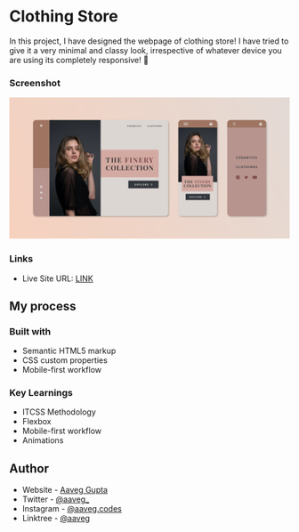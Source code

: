# Clothing Store
In this project, I have designed the webpage of clothing store! I have tried to give it a very minimal and classy look, irrespective of whatever device you are using its completely responsive! 🚀


### Screenshot

![Desktop Version](/assets/design/screenshot.png)

### Links

- Live Site URL: [LINK]()

## My process

### Built with

- Semantic HTML5 markup
- CSS custom properties
- Mobile-first workflow

### Key Learnings

- ITCSS Methodology
- Flexbox
- Mobile-first workflow
- Animations


## Author

- Website - [Aaveg Gupta](https://www.aaveggupta.in/)
- Twitter - [@aaveg_](https://twitter.com/aaveg_)
- Instagram - [@aaveg.codes](https://www.instagram.com/aaveg.codes/)
- Linktree - [@aaveg](https://linktr.ee/aaveg)
